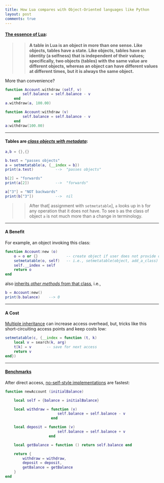```yaml
---
title: How Lua compares with Object-Oriented languages like Python
layout: post
comments: true
---
```

#### [The essence of Lua](http://www.lua.org/pil/16.html):

>> **A table in Lua is an object in more than one sense. Like objects, tables have a state. Like objects, tables have an identity (a selfness) that is independent of their values; specifically, two objects (tables) with the same value are different objects, whereas an object can have different values at different times, but it is always the same object.**

More than convenience?

```lua
function Account.withdraw (self, v)
    	self.balance = self.balance - v
    end
a.withdraw(a, 100.00)
```

```lua
function Account:withdraw (v)
    	self.balance = self.balance - v
    end
a:withdraw(100.00)
```
---

#### Tables are [*class objects with metadata*](http://www.lua.org/pil/16.1.html):

```lua
a,b = {},{}

b.test = "passes objects"
a = setmetatable(a, {__index = b})
print(a.test)          -->  "passes objects"

b[2] = "forwards"
print(a[2])            -->  "forwards"

a["3"] = "NOT backwards"
print(b["3"])          -->  nil
```

>> After that[ assignment with `setmetatable`], `a` looks up in `b` for any operation that it does not have. To see `b` as the class of object `a` is not much more than a change in terminology.

---

#### A Benefit

For example, an object invoking this class:

```lua
function Account:new (o)
    o = o or {}   			-- create object if user does not provide one
    setmetatable(o, self)  	-- i.e., setmetatable(object, add_a_class)
    self.__index = self
    return o
end
```

also [inherits *other _methods_* from that class](http://www.lua.org/pil/16.2.html), i.e.,

```lua
b = Account:new()
print(b.balance)    --> 0
```
---

####  A Cost

[Multiple inheritance](http://www.lua.org/pil/16.3.html) can increase access overhead, but, tricks like this short-circuiting access points and keep costs low:

```lua
setmetatable(c, {__index = function (t, k)
    local v = search(k, arg)
    t[k] = v       -- save for next access
    return v
end})
```
---
#### [Benchmarks](http://lua-users.org/wiki/ObjectBenchmarkTests)

After direct access, [no-self-style implementations](http://www.lua.org/pil/16.4.html) are fastest:

```lua
function newAccount (initialBalance)

    local self = {balance = initialBalance}

    local withdraw = function (v)
                        self.balance = self.balance - v
                     end

    local deposit = function (v)
                        self.balance = self.balance + v
                    end

    local getBalance = function () return self.balance end

    return {
    	withdraw = withdraw,
    	deposit = deposit,
    	getBalance = getBalance
    }
end
```
